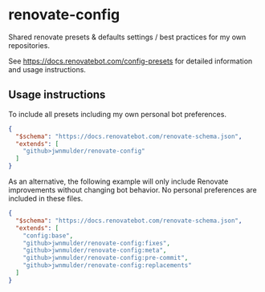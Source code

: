 # renovate-config

Shared renovate presets & defaults settings / best practices for my own repositories.

See <https://docs.renovatebot.com/config-presets> for detailed information and usage instructions.

## Usage instructions

To include all presets including my own personal bot preferences.

```json
{
  "$schema": "https://docs.renovatebot.com/renovate-schema.json",
  "extends": [
    "github>jwnmulder/renovate-config"
  ]
}
```

As an alternative, the following example will only include Renovate improvements without changing bot behavior. No personal preferences are included in these files.

```json
{
  "$schema": "https://docs.renovatebot.com/renovate-schema.json",
  "extends": [
    "config:base",
    "github>jwnmulder/renovate-config:fixes",
    "github>jwnmulder/renovate-config:meta",
    "github>jwnmulder/renovate-config:pre-commit",
    "github>jwnmulder/renovate-config:replacements"
  ]
}
```
